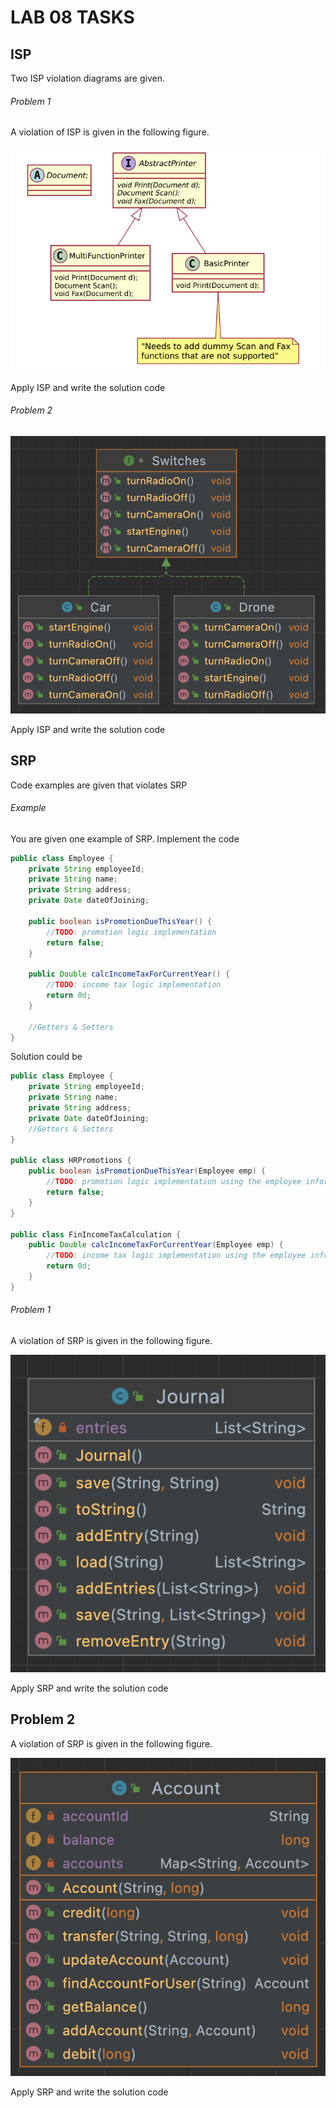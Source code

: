 # **LAB 08 TASKS**

## ISP
Two ISP violation diagrams are given.

###### Problem 1
A violation of ISP is given in the following figure.


![ISP Violation](ISP%20violation.png)


Apply ISP and write the solution code

###### Problem 2


![ISP Violation](ISPvio2.png)


Apply ISP and write the solution code

## SRP
Code examples are given that violates SRP

###### Example
You are given one example of SRP. Implement the code
```java
public class Employee {
    private String employeeId;
    private String name;
    private String address;
    private Date dateOfJoining;

    public boolean isPromotionDueThisYear() {
        //TODO: promotion logic implementation
        return false;
    }

    public Double calcIncomeTaxForCurrentYear() {
        //TODO: income tax logic implementation
        return 0d;
    }

    //Getters & Setters
}
```
Solution could be
```java
public class Employee {
    private String employeeId;
    private String name;
    private String address;
    private Date dateOfJoining;
    //Getters & Setters
}

public class HRPromotions {
    public boolean isPromotionDueThisYear(Employee emp) {
        //TODO: promotion logic implementation using the employee information passed
        return false;
    }
}

public class FinIncomeTaxCalculation {
    public Double calcIncomeTaxForCurrentYear(Employee emp) {
        //TODO: income tax logic implementation using the employee information passed
        return 0d;
    }
}
```
###### Problem 1
A violation of SRP is given in the following figure.

![ISP Violation](SRPvio.png)


Apply SRP and write the solution code

## Problem 2
A violation of SRP is given in the following figure.


![ISP Violation](SRPvio2.png)


Apply SRP and write the solution code

